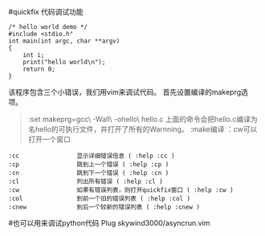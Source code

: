 
#quickfix 代码调试功能

```
/* hello world demo */
#include <stdio.h"
int main(int argc, char **argv)
{
    int i;
    print("hello world\n");
    return 0;
} 
```
该程序包含三个小错误，我们用vim来调试代码。
首先设置编译的makeprg选项。
> :set makeprg=gcc\ -Wall\ -ohello\ hello.c 
上面的命令会把hello.c编译为名hello的可执行文件，并打开了所有的Warnning。
> :make编译 ：cw可以打开一个窗口
```
:cc                显示详细错误信息 ( :help :cc )
:cp                跳到上一个错误 ( :help :cp )
:cn                跳到下一个错误 ( :help :cn )
:cl                列出所有错误 ( :help :cl )
:cw                如果有错误列表，则打开quickfix窗口 ( :help :cw )
:col               到前一个旧的错误列表 ( :help :col )
:cnew              到后一个较新的错误列表 ( :help :cnew )
```
#也可以用来调试python代码
Plug skywind3000/asyncrun.vim
